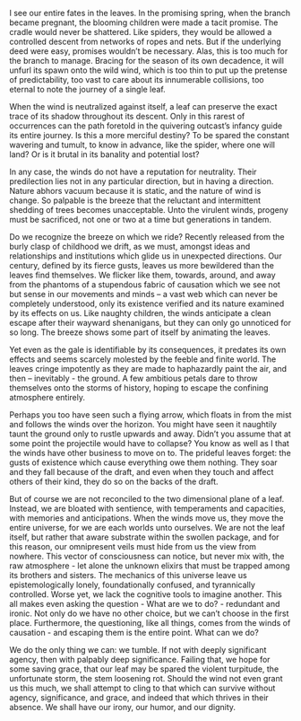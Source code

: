 I see our entire fates in the leaves. In the promising spring, when the branch became pregnant, the blooming children were made a tacit promise. The cradle would never be shattered. Like spiders, they would be allowed a controlled descent from networks of ropes and nets. 
But if the underlying deed were easy, promises wouldn’t be necessary. Alas, this is too much for the branch to manage. Bracing for the season of its own decadence, it will unfurl its spawn onto the wild wind, which is too thin to put up the pretense of predictability, too vast to care about its innumerable collisions, too eternal to note the journey of a single leaf.

When the wind is neutralized against itself, a leaf can preserve the exact trace of its shadow throughout its descent. Only in this rarest of occurrences can the path foretold in the quivering outcast’s infancy guide its entire journey.  Is this a more merciful destiny? To be spared the constant wavering and tumult, to know in advance, like the spider, where one will land? Or is it brutal in its banality and potential lost?

In any case, the winds do not have a reputation for neutrality. Their predilection lies not in any particular direction, but in having a direction. Nature abhors vacuum because it is static, and the nature of wind is change. So palpable is the breeze that the reluctant and intermittent shedding of trees becomes unacceptable. Unto the virulent winds, progeny must be sacrificed, not one or two at a time but generations in tandem.

Do we recognize the breeze on which we ride? Recently released from the burly clasp of childhood we drift, as we must, amongst ideas and relationships and institutions which glide us in unexpected directions. Our century, defined by its fierce gusts, leaves us more bewildered than the leaves find themselves. We flicker like them, towards, around, and away from the phantoms of a stupendous fabric of causation which we see not but sense in our movements and minds – a vast web which can never be completely understood, only its existence verified and its nature examined by its effects on us. Like naughty children, the winds anticipate a clean escape after their wayward shenanigans, but they can only go unnoticed for so long. The breeze shows some part of itself by animating the leaves.

Yet even as the gale is identifiable by its consequences, it predates its own effects and seems scarcely molested by the feeble and finite world. The leaves cringe impotently as they are made to haphazardly paint the air, and then – inevitably - the ground. A few ambitious petals dare to throw themselves onto the storms of history, hoping to escape the confining atmosphere entirely.

Perhaps you too have seen such a flying arrow, which floats in from the mist and follows the winds over the horizon. You might have seen it naughtily taunt the ground only to rustle upwards and away. Didn’t you assume that at some point the projectile would have to collapse? You know as well as I that the winds have other business to move on to. The prideful leaves forget: the gusts of existence which cause everything owe them nothing. They soar and they fall because of the draft, and even when they touch and affect others of their kind, they do so on the backs of the draft.

But of course we are not reconciled to the two dimensional plane of a leaf. Instead, we are bloated with sentience, with temperaments and capacities, with memories and anticipations. When the winds move us, they move the entire universe, for we are each worlds unto ourselves. We are not the leaf itself, but rather that aware substrate within the swollen package, and for this reason, our omnipresent veils must hide from us the view from nowhere. This vector of consciousness can notice, but never mix with, the raw atmosphere - let alone the unknown elixirs that must be trapped among its brothers and sisters. The mechanics of this universe leave us epistemologically lonely, foundationally confused, and tyrannically controlled. Worse yet, we lack the cognitive tools to imagine another. This all makes even asking the question - What are we to do? - redundant and ironic. Not only do we have no other choice, but we can’t choose in the first place. Furthermore, the questioning, like all things, comes from the winds of causation - and escaping them is the entire point. What can we do?

We do the only thing we can: we tumble. If not with deeply significant agency, then with palpably deep significance. Failing that, we hope for some saving grace, that our leaf may be spared the violent turpitude, the unfortunate storm, the stem loosening rot. Should the wind not even grant us this much, we shall attempt to cling to that which can survive without agency, significance, and grace, and indeed that which thrives in their absence. We shall have our irony, our humor, and our dignity. 

